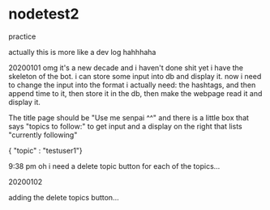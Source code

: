 # nodetest2
practice

actually this is more like a dev log hahhhaha

20200101 omg it's a new decade and i haven't done shit yet
i have the skeleton of the bot. i can store some input into db and display it.
now i need to change the input into the format i actually need: the hashtags, and then append time to it, 
then store it in the db, then make the webpage read it and display it.

The title page should be "Use me senpai ^^"
and there is a little box that says "topics to follow:" to get input
and a display on the right that lists "currently following"

{ "topic" : "testuser1"}


9:38 pm
oh i need a delete topic button for each of the topics...

20200102

adding the delete topics button...